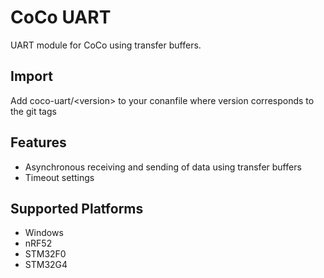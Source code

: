 # CoCo UART

UART module for CoCo using transfer buffers.

## Import
Add coco-uart/\<version> to your conanfile where version corresponds to the git tags

## Features
* Asynchronous receiving and sending of data using transfer buffers
* Timeout settings

## Supported Platforms
* Windows
* nRF52
* STM32F0
* STM32G4
